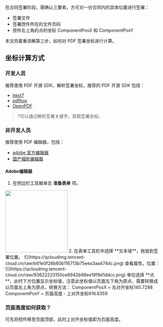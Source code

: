 在合同签署阶段，需确认三要素，方可对一份合同内的具体位置进行签署：
- 签署文件
- 签署控件所在的文件页码
- 控件左上角的点的坐标 ComponentPosX 和 ComponentPosY

本文将着重讲解第三步，如何对 PDF 签署坐标进行计算。

## 坐标计算方式
### 开发人员
推荐使用 PDF 开源 SDK，解析签署坐标，推荐的 PDF 开源 SDK 包括：
- [itext7](https://github.com/itext/itext7)
- [pdfbox](https://github.com/apache/pdfbox)
- [OpenPDF](https://github.com/LibrePDF/OpenPDF)

>?可以通过解析签署关键字，获取签署坐标。

### 非开发人员
推荐使用 PDF 编辑器，包括：
- [adobe 官方编辑器](https://acrobat.adobe.com/cn/zh-Hans/acrobat.html)	
- [国产福昕编辑器](https://www.foxitsoftware.cn/)	

#### Adobe编辑器
1. 在侧边栏工具箱单击 **准备表单** 项。
<img style="width:200px; max-width: inherit;" src="https://qcloudimg.tencent-cloud.cn/raw/092464c96e10f8c1047b39e4c266d35b.png" />
2. 在表单工具栏中选择 **文本域**，拖放到签署位置。
![](https://qcloudimg.tencent-cloud.cn/raw/b61e0f28b60b116713b75eea3aa474dc.png)
查看属性，位置：
![](https://qcloudimg.tencent-cloud.cn/raw/93622223150ce6942b68ee19f9d1ddcc.png)                 
单位选择 **点**，此时下方位置显示坐标值，注意此坐标值以页面左下角为原点，需要转换成以页面左上角为原点，转换方法：
ComponentPosX = 左对齐坐标140.7288
ComponentPosY = 页面高度 - 上对齐坐标616.8359

### 页面高度如何获取？
可先将控件移至页面顶部，此时上对齐坐标值即为页面高度。

